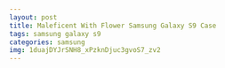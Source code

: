 ```yaml
---
layout: post
title: Maleficent With Flower Samsung Galaxy S9 Case
tags: samsung galaxy s9
categories: samsung
img: 1duajDYJrSNH8_xPzknDjuc3gvoS7_zv2
---
```

